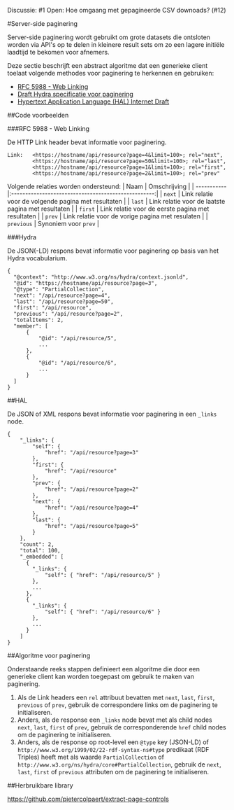Discussie: #1
Open: Hoe omgaang met gepagineerde CSV downoads? (#12)

#Server-side paginering

Server-side paginering wordt gebruikt om grote datasets die ontsloten worden via API's op te delen in kleinere result sets om zo een lagere initiële laadtijd te bekomen voor afnemers.

Deze sectie beschrijft een abstract algoritme dat een generieke client toelaat volgende methodes voor paginering te herkennen en gebruiken:

+ [RFC 5988 - Web Linking](https://tools.ietf.org/html/rfc5988)
+ [Draft Hydra specificatie voor paginering](https://github.com/HydraCG/Specifications/blob/master/drafts/use-cases/3.2.pagination.md)
+ [Hypertext Application Language (HAL) Internet Draft](http://stateless.co/hal_specification.html)

##Code voorbeelden

###RFC 5988 - Web Linking

De HTTP Link header bevat informatie voor paginering.

```
Link: 	<https://hostname/api/resource?page=4&limit=100>; rel="next",
  		<https://hostname/api/resource?page=50&limit=100>; rel="last",
  		<https://hostname/api/resource?page=1&limit=100>; rel="first",
  		<https://hostname/api/resource?page=2&limit=100>; rel="prev"
```

Volgende relaties worden ondersteund:
| Naam        | Omschrijving                                        |
| ----------- |:---------------------------------------------------:|
| `next`      | Link relatie voor de volgende pagina met resultaten |
| `last`      | Link relatie voor de laatste pagina met resultaten  |
| `first`     | Link relatie voor de eerste pagina met resultaten   |
| `prev`      | Link relatie voor de vorige pagina met resulaten    |
| `previous`  | Synoniem voor `prev`                                |

###Hydra

De JSON(-LD) respons bevat informatie voor paginering op basis van het Hydra vocabularium.

```
{
  "@context": "http://www.w3.org/ns/hydra/context.jsonld",
  "@id": "https://hostname/api/resource?page=3",
  "@type": "PartialCollection",
  "next": "/api/resource?page=4",
  "last": "/api/resource?page=50",
  "first": "/api/resource",
  "previous": "/api/resource?page=2",
  "totalItems": 2,
  "member": [
      {
          "@id": "/api/resource/5",
          ...
      },
      {
          "@id": "/api/resource/6",
          ...
      }
  ]
}
```

##HAL

De JSON of XML respons bevat informatie voor paginering in een `_links` node.

```
{
    "_links": {
        "self": {
            "href": "/api/resource?page=3"
        },
        "first": {
            "href": "/api/resource"
        },
        "prev": {
            "href": "/api/resource?page=2"
        },
        "next": {
            "href": "/api/resource?page=4"
        },
        "last": {
            "href": "/api/resource?page=5"
        }
    },
    "count": 2,
    "total": 100,
    "_embedded": [
      {
		"_links": {
        	"self": { "href": "/api/resource/5" }
        },
        ...
      },
      {
		"_links": {
        	"self": { "href": "/api/resource/6" }
        },
        ...
      }
    ]
}
```

##Algoritme voor paginering

Onderstaande reeks stappen definieert een algoritme die door een generieke client kan worden toegepast om gebruik te maken van paginering.

1. Als de Link headers een `rel` attribuut bevatten met `next`, `last`, `first`, `previous` of `prev`, gebruik de correspondere links om de paginering te initialiseren.
2. Anders, als de response een `_links` node bevat met als child nodes `next`, `last`, `first` of `prev`, gebruik de corresponderende `href` child nodes om de paginering te initialiseren.
3. Anders, als de response op root-level een `@type` key (JSON-LD) of `http://www.w3.org/1999/02/22-rdf-syntax-ns#type` predikaat (RDF Triples) heeft met als waarde `PartialCollection` of `http://www.w3.org/ns/hydra/core#PartialCollection`, gebruik de `next`, `last`, `first` of `previous` attributen om de paginering te initialiseren.

##Herbruikbare library

https://github.com/pietercolpaert/extract-page-controls